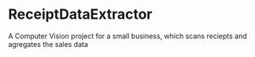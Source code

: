 # ReceiptDataExtractor 
 A Computer Vision project for a small business, which scans reciepts and agregates the sales data
